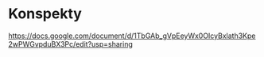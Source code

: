 # Konspekty
https://docs.google.com/document/d/1TbGAb_gVpEeyWx0OIcyBxlath3Kpe2wPWGvpduBX3Pc/edit?usp=sharing
